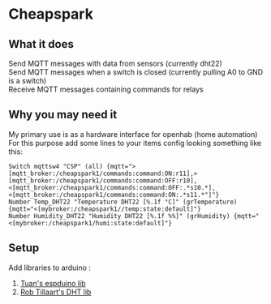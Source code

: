 # Cheapspark

## What it does

Send MQTT messages with data from sensors (currently dht22)  
Send MQTT messages when a switch is closed (currently pulling A0 to GND is a switch)  
Receive MQTT messages containing commands for relays  

## Why you may need it

My primary use is as a hardware interface for openhab (home automation)  
For this purpose add some lines to your items config looking something like this:

```
Switch mqttsw4 "CSP" (all) {mqtt=">[mqtt_broker:/cheapspark1/commands:command:ON:r11],>[mqtt_broker:/cheapspark1/commands:command:OFF:r10],<[mqtt_broker:/cheapspark1/commands:command:OFF:.*s10.*],<[mqtt_broker:/cheapspark1/commands:command:ON:.*s11.*"]"}
Number Temp_DHT22 "Temperature DHT22 [%.1f °C]" (grTemperature) {mqtt="<[mybroker:/cheapspark1//temp:state:default]"}
Number Humidity_DHT22 "Humidity DHT22 [%.1f %%]" (grHumidity) {mqtt="<[mybroker:/cheapspark1/humi:state:default]"}
```

## Setup

Add libraries to arduino : 

1. [Tuan's espduino lib](https://github.com/tuanpmt/espduino)
2. [Rob Tillaart's DHT lib](https://github.com/RobTillaart/Arduino)
